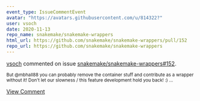 ```yaml
---
event_type: IssueCommentEvent
avatar: "https://avatars.githubusercontent.com/u/814322?"
user: vsoch
date: 2020-11-13
repo_name: snakemake/snakemake-wrappers
html_url: https://github.com/snakemake/snakemake-wrappers/pull/152
repo_url: https://github.com/snakemake/snakemake-wrappers
---
```


<a href='https://github.com/vsoch' target='_blank'>vsoch</a> commented on issue <a href='https://github.com/snakemake/snakemake-wrappers/pull/152' target='_blank'>snakemake/snakemake-wrappers#152</a>.

<small>But @mbhall88 you can probably remove the container stuff and contribute as a wrapper without it! Don't let our slowness / this feature development hold you back! :) ...</small>

<a href='https://github.com/snakemake/snakemake-wrappers/pull/152' target='_blank'>View Comment</a>